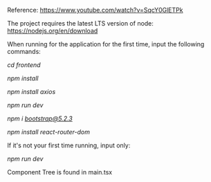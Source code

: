 Reference: https://www.youtube.com/watch?v=SqcY0GlETPk

The project requires the latest LTS version of node: https://nodejs.org/en/download

When running for the application for the first time, input the following commands:

*cd frontend*

*npm install*

*npm install axios*

*npm run dev*

*npm i bootstrap@5.2.3*

*npm install react-router-dom*

If it's not your first time running, input only:

*npm run dev*


Component Tree is found in main.tsx
